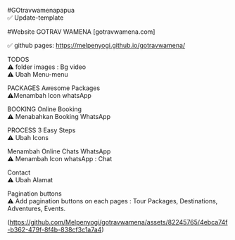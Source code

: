 #GOtravwamenapapua <br>
 ✅ Update-template

#Website GOTRAV WAMENA [gotravwamena.com]

✅ github pages: https://melpenyogi.github.io/gotravwamena/

TODOS <br>
⚠️ folder images : Bg video <br>
⚠️ Ubah Menu-menu <br>

PACKAGES Awesome Packages <br>
⚠️Menambah Icon whatsApp <br>

BOOKING Online Booking <br>
⚠️ Menabahkan Booking WhatsApp <br>

PROCESS 3 Easy Steps <br>
⚠️ Ubah Icons

Menambah Online Chats WhatsApp <br>
⚠️ Menambah Icon whatsApp : Chat

Contact <br>
⚠️ Ubah Alamat 

Pagination buttons <br>
⚠️ Add pagination buttons on each pages : Tour Packages, Destinations, Adventures, Events.

(https://github.com/Melpenyogi/gotravwamena/assets/82245765/4ebca74f-b362-479f-8f4b-838cf3c1a7a4)



